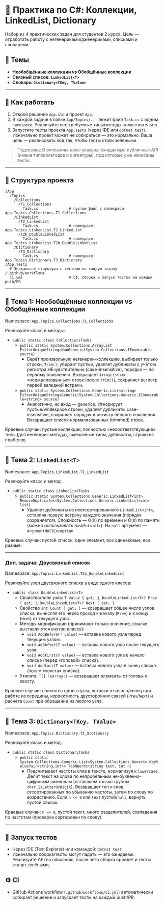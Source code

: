 # 📘 Практика по C#: Коллекции, LinkedList, Dictionary

Набор из 4 практических задач для студентов 2 курса. Цель — отработать работу с негенериками/дженериками, списками и словарями.

## 🎯 Темы
- **Необобщённые коллекции vs Обобщённые коллекции**
- **Связный список: `LinkedList<T>`**
- **Словарь: `Dictionary<TKey, TValue>`**

---

## 📝 Как работать
1. Открой решение `App.sln` и проект `App`.
2. В каждой задаче в папке `App/Topics/...` лежит файл `Task.cs` с одним `namespace`. Реализуйте все требуемые типы/методы самостоятельно.
3. Запустите тесты проекта `App.Tests` (через IDE или `dotnet test`). Изначально проект может не собираться — это нормально. Ваша цель — реализовать код так, чтобы тесты стали зелёными.

> Подсказка: В описаниях ниже указаны ожидаемые публичные API (имена типов/методов и сигнатуры), под которые уже написаны тесты.

---

## 📁 Структура проекта
```
/App
  /Topics
    /Collections
      /T1_Collections
        Task.cs              # пустой файл с namespace: App.Topics.Collections.T1_Collections
    /LinkedList
      /T2_LinkedList
        Task.cs              # namespace: App.Topics.LinkedList.T2_LinkedList
      /T2b_DoubleLinkedList
        Task.cs              # namespace: App.Topics.LinkedList.T2b_DoubleLinkedList
    /Dictionary
      /T3_Dictionary
        Task.cs              # namespace: App.Topics.Dictionary.T3_Dictionary
/App.Tests
  # Зеркальная структура с тестами на каждую задачу
/.github/workflows
  ci.yml                     # CI: сборка и запуск тестов на каждый push/PR
```

---

## 🧱 Тема 1: Необобщённые коллекции vs Обобщённые коллекции
Namespace: `App.Topics.Collections.T1_Collections`

Реализуйте класс и методы:
- `public static class CollectionsTasks`
  - `public static System.Collections.ArrayList FilterUniqueStringsNonGeneric(System.Collections.IEnumerable source)`
    - Берёт произвольную негенерик-коллекцию, выбирает только строки, `Trim()`, убирает пустые, удаляет дубликаты с учётом регистра НЕчувствительно (case-insensitive), порядок — по первому появлению. Возвращает `ArrayList` из «нормализованных» строк (после `Trim()`), сохраняет регистр первой валидной встречи.
  - `public static System.Collections.Generic.List<string> FilterUniqueStringsGeneric(System.Collections.Generic.IEnumerable<string> source)`
    - Аналогично, но вход — generics. Игнорирует пустые/whitespace строки, удаляет дубликаты case-insensitive, сохраняет порядок и регистр первого появления. Возвращает список нормализованных (trimmed) строк.

Краевые случаи: пустые коллекции, полностью «несоответствующие» типы (для негенерик метода), смешанные типы, дубликаты, строки из пробелов.

---

## 🔗 Тема 2: `LinkedList<T>`
Namespace: `App.Topics.LinkedList.T2_LinkedList`

Реализуйте класс и метод:
- `public static class LinkedListTasks`
  - `public static System.Collections.Generic.LinkedList<int> RemoveDuplicates(System.Collections.Generic.LinkedList<int> list)`
    - Удаляет дубликаты из неотсортированного `LinkedList<int>`, оставляя первую встречу каждого значения (порядок сохраняется). Сложность — O(n) по времени и O(n) по памяти (можно использовать `HashSet<int>`). На `null` аргумент — `ArgumentNullException`.

Краевые случаи: пустой список, один элемент, все одинаковые, все разные.

---

### Доп. задача: Двусвязный список
Namespace: `App.Topics.LinkedList.T2b_DoubleLinkedList`

Реализуйте узел двусвязного списка в виде одного класса:
- `public class DoubleLinkedList<T>`
  - Свойства/поля узла: `T Value { get; }`, `DoubleLinkedList<T>? Prev { get; }`, `DoubleLinkedList<T>? Next { get; }`
  - Свойство `int Count { get; }` — возвращает общее число узлов списка, вычисляя его через проход к началу (`Prev`) и к концу (`Next`) от текущего узла.
  - Методы модификации (принимают только значение, ссылки выставляются внутри класса):
    - `void AddBefore(T value)` — вставка нового узла перед текущим узлом.
    - `void AddAfter(T value)` — вставка нового узла после текущего узла.
    - `void AddFirst(T value)` — вставка нового узла в начало списка (перед «головой» списка).
    - `void AddLast(T value)` — вставка нового узла в конец списка (после «хвоста» списка).
  - Утилита: `T[] ToArray()` — возвращает элементы от головы к хвосту.

Краевые случаи: список из одного узла, вставки в начало/конец при работе из середины, корректность двусторонних связей (`Prev`/`Next`) и расчёта `Count` при обращении из любого узла.

---

## 🔑 Тема 3: `Dictionary<TKey, TValue>`
Namespace: `App.Topics.Dictionary.T3_Dictionary`

Реализуйте класс и метод:
- `public static class DictionaryTasks`
  - `public static System.Collections.Generic.List<System.Collections.Generic.KeyValuePair<string,int>> TopNWords(string text, int n)`
    - Подсчитывает частоты слов в тексте, нормализуя к `lowercase`. Делит текст на слова по непробельным не-буквенно-цифровым символам (оставляем только группы `char.IsLetterOrDigit`). Возвращает топ `n` слов, отсортированных по убыванию частоты, затем по слову по возрастанию. Если `n <= 0` или `text` пустой/`null`, вернуть пустой список.

Краевые случаи: `n <= 0`, пустой текст, много разделителей, совпадения по частотам (проверка сортировки по слову).

---

## 🧪 Запуск тестов
- Через IDE (Test Explorer) или командой: `dotnet test`
- Изначально сборка/тесты могут падать — это ожидаемо. Реализуйте API по описанию, после чего сборка пройдёт и тесты станут зелёными.

## ⚙️ CI
- GitHub Actions workflow (`.github/workflows/ci.yml`) автоматически собирает решение и запускает тесты на каждый push/PR.
